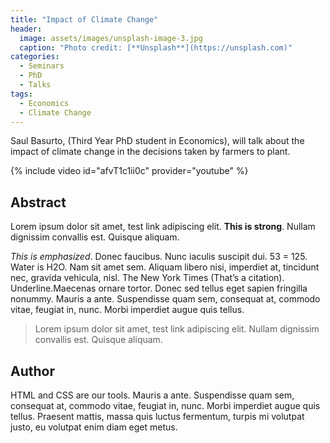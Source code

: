 ```yaml
---
title: "Impact of Climate Change"
header:
  image: assets/images/unsplash-image-3.jpg
  caption: "Photo credit: [**Unsplash**](https://unsplash.com)"
categories:
  - Seminars
  - PhD
  - Talks
tags:
  - Economics
  - Climate Change
---
```



Saul Basurto, (Third Year PhD student in Economics),
will talk about the impact of climate change in the decisions
taken by farmers to plant.

{% include video id="afvT1c1ii0c" provider="youtube" %}


## Abstract

Lorem ipsum dolor sit amet, test link adipiscing elit. **This is strong**. Nullam dignissim convallis est. Quisque aliquam.

*This is emphasized*. Donec faucibus. Nunc iaculis suscipit dui. 53 = 125. Water is H2O. Nam sit amet sem. Aliquam libero nisi, imperdiet at, tincidunt nec, gravida vehicula, nisl. The New York Times (That’s a citation). Underline.Maecenas ornare tortor. Donec sed tellus eget sapien fringilla nonummy. Mauris a ante. Suspendisse quam sem, consequat at, commodo vitae, feugiat in, nunc. Morbi imperdiet augue quis tellus.

> Lorem ipsum dolor sit amet, test link adipiscing elit. Nullam dignissim convallis est. Quisque aliquam.

## Author

HTML and CSS are our tools. Mauris a ante. Suspendisse quam sem, consequat at, commodo vitae, feugiat in, nunc. Morbi imperdiet augue quis tellus. Praesent mattis, massa quis luctus fermentum, turpis mi volutpat justo, eu volutpat enim diam eget metus.
